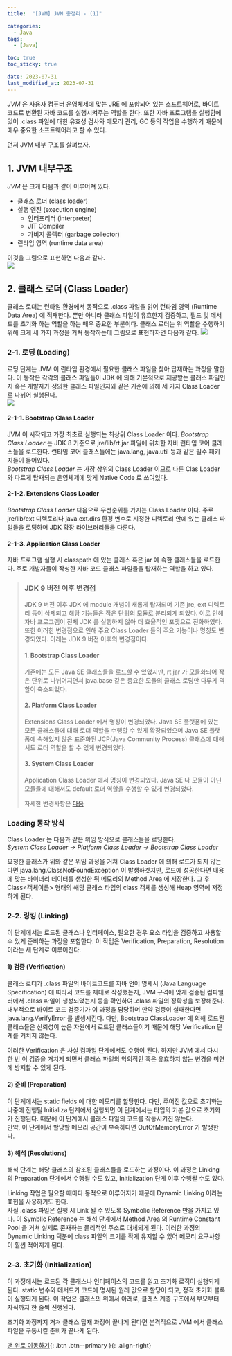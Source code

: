 ```yaml
---
title:  "[JVM] JVM 총정리 - (1)" 

categories:
  - Java
tags:
  - [Java]

toc: true
toc_sticky: true

date: 2023-07-31
last_modified_at: 2023-07-31
---
```


*JVM* 은 사용자 컴퓨터 운영체제에 맞는 JRE 에 포함되어 있는 소프트웨어로, 바이트 코드로 변환된 자바 코드를 실행시켜주는 역할을 한다. 또한 자바 프로그램을 실행함에 있어 .class 파일에 대한 유효성 검사와 메모리 관리, GC 등의 작업을 수행하기 때문에 매우 중요한 소프트웨어라고 할 수 있다. 

먼저 JVM 내부 구조를 살펴보자.

## 1. JVM 내부구조
  

*JVM* 은 크게 다음과 같이 이루어져 있다.

- 클래스 로더 (class loader)
- 실행 엔진 (execution engine)
  - 인터프리터 (interpreter)
  - JIT Compiler
  - 가비지 콜렉터 (garbage collector)
- 런타임 영역 (runtime data area)

이것을 그림으로 표현하면 다음과 같다.  
<img src="../../../assets/img/java/jvm01.png">


## 2. 클래스 로더 (Class Loader)

 클래스 로더는 런타임 환경에서 동적으로 .class 파일을 읽어 런타임 영역 (Runtime Data Area) 에 적재한다. 뿐만 아니라 클래스 파일이 유효한지 검증하고, 필드 및 메서드를 초기화 하는 역할을 하는 매우 중요한 부분이다.
클래스 로더는 위 역할을 수행하기 위해 크게 세 가지 과정을 거쳐 동작하는데 그림으로 표현하자면 다음과 같다.
 <img src="../../../assets/img/java/jvm02.png">

### 2-1. 로딩 (Loading)
 로딩 단계는 JVM 이 런타임 환경에서 필요한 클래스 파일을 찾아 탑재하는 과정을 말한다. 이 동작은 각각의 클래스 파일들이 JDK 에 의해 기본적으로 제공받는 클래스 파일인지 혹은 개발자가 정의한 클래스 파일인지와 같은 기준에 의해
세 가지 Class Loader 로 나뉘어 실행된다.  
 <img src="../../../assets/img/java/jvm03.png">

#### 2-1-1. Bootstrap Class Loader
 JVM 이 시작되고 가장 최초로 실행되는 최상위 Class Loader 이다. *Bootstrap Class Loader* 는 JDK 8 기준으로 jre/lib/rt.jar 파일에 위치한 자바 런타임 코어 클래스들을 로드한다. 런타임 코어 클래스들에는 java.lang, java.util 등과 같은
필수 패키지들이 들어있다.  
 *Bootstrap Class Loader* 는 가장 상위의 Class Loader 이므로 다른 Clas Loader 와 다르게 탑재되는 운영체제에 맞게 Native Code 로 쓰여있다.

#### 2-1-2. Extensions Class Loader
 *Bootstrap Class Loader* 다음으로 우선순위를 가지는 Class Loader 이다. 주로 jre/lib/ext 디렉토리나 java.ext.dirs 환경 변수로 지정한 디렉토리 안에 있는 클래스 파일들을 로딩하며 JDK 확장 라이브러리들을 다룬다.

#### 2-1-3. Application Class Loader
 자바 프로그램 실행 시 classpath 에 있는 클래스 혹은 jar 에 속한 클래스들을 로드한다. 주로 개발자들이 작성한 자바 코드 클래스 파일들을 탑재하는 역할을 하고 있다.


> ### JDK 9 버전 이후 변경점
> JDK 9 버전 이후 JDK 에 module 개념이 새롭게 탑재되며 기존 jre, ext 디렉토리 등이 삭제되고 해당 기능들은 작은 단위의 모듈로 분리되게 되었다. 이로 인해 자바 프로그램이 전체 JDK 를 실행하지 않아 더 효율적인 포맷으로 진화하였다.
>  또한 이러한 변경점으로 인해 주요 Class Loader 들의 주요 기능이나 명칭도 변경되었다. 아래는 JDK 9 버전 이후의 변경점이다.
> 
> #### 1. Bootstrap Class Loader
> 기존에는 모든 Java SE 클래스들을 로드할 수 있었지만, rt.jar 가 모듈화되어 작은 단위로 나뉘어지면서 java.base 같은 중요한 모듈의 클래스 로딩만 다루게 역할이 축소되었다.
>
> #### 2. Platform Class Loader
> Extensions Class Loader 에서 명칭이 변경되었다. Java SE 플랫폼에 있는 모든 클래스들에 대해 로더 역할을 수행할 수 있게 확장되었으며 Java SE 플랫폼에 속해있지 않은 표준화된 JCP(Java Community Process) 클래스에 대해서도 로더 역할을 할 수 있게 변경되었다.
> 
> #### 3. System Class Loader
> Application Class Loader 에서 명칭이 변경되었다. Java SE 나 모듈이 아닌 모듈들에 대해서도 default 로더 역할을 수행할 수 있게 변경되었다.
> 
> 자세한 변경사항은 [다음](https://homoefficio.github.io/2018/10/14/Java-URLClassLoader%EB%A1%9C-%EC%95%8C%EC%95%84%EB%B3%B4%EB%8A%94-%ED%81%B4%EB%9E%98%EC%8A%A4%EB%A1%9C%EB%94%A9/)

### Loading 동작 방식
 Class Loader 는 다음과 같은 위임 방식으로 클래스들을 로딩한다.  
*System Class Loader -> Platform Class Loader -> Bootstrap Class Loader*  

 요청한 클래스가 위와 같은 위임 과정을 거쳐 Class Loader 에 의해 로드가 되지 않는다면 java.lang.ClassNotFoundException 이 발생하겟지만, 로드에 성공한다면 내용에 맞는 바이너리 데이터를 생성한 뒤 메모리의 Method Area 에 저장한다. 그 후 Class<객체이름> 형태의 해당 클래스
타입의 class 객체를 생성해 Heap 영역에 저정하게 된다.


### 2-2. 링킹 (Linking)
 이 단계에서는 로드된 클래스나 인터페이스, 필요한 경우 요소 타입을 검증하고 사용할 수 있게 준비하는 과정을 포함한다. 이 작업은 Verification, Preparation, Resolution 이라는 세 단계로 이루어진다.

#### 1) 검증 (Verification)
 클래스 로더가 .class 파일의 바이트코드를 자바 언어 명세서 (Java Language Specification) 에 따라서 코드를 제대로 작성했는지, JVM 규격에 맞게 검증된 컴파일러에서 .class 파일이 생성되었는지 등을 확인하여 .class 파일의 정확성을 보장해준다.  
 내부적으로 바이트 코드 검증기가 이 과정을 담당하며 만약 검증이 실패한다면 java.lang.VerifyError 를 발생시킨다. 다만, Bootstrap ClassLoader 에 의해 로드된 클래스들은 신뢰성이 높은 자원에서 로드된 클래스들이기 때문에 해당 Verification 단계를 거치지 않는다.

이러한 Verification 은 사실 컴파일 단계에서도 수행이 된다. 하지만 JVM 에서 다시 한 번 이 검증을 거치게 되면서 클래스 파일의 악의적인 혹은 유효하지 않는 변경을 미연에 방지할 수 있게 된다.


#### 2) 준비 (Preparation)
 이 단계에서는 static fields 에 대한 메모리를 할당한다. 다만, 주어진 값으로 초기화는 나중에 진행될 Initializa 단계에서 실행되면 이 단계에서는 타입의 기본 값으로 초기화가 진행된다. 때문에 이 단계에서 클래스 파일의 코드를 작동시키진 않는다.  
만약, 이 단계에서 할당할 메모리 공간이 부족하다면 OutOfMemoryError 가 발생한다.

#### 3) 해석 (Resolutions)
 해석 단계는 해당 클래스의 참조된 클래스들을 로드하는 과정이다. 이 과정은 Linking 의 Preparation 단계에서 수행될 수도 있고, Initialization 단계 이후 수행될 수도 있다.


Linking 작업은 필요할 때마다 동적으로 이루어지기 때문에 Dynamic Linking 이라는 표현을 사용하기도 한다.  
사실 .class 파일은 실행 시 Link 될 수 있도록 Symbolic Reference 만을 가지고 있다. 이 Symblic Reference 는 해석 단계에서 Method Area 의 Runtime Constant Pool 을 거쳐 실제로 존재하는 물리적인 주소로 대체되게 된다. 이러한 과정의 Dynamic Linking 덕분에 class 파일의
크기를 작게 유지할 수 있어 메모리 요구사항이 훨씬 적어지게 된다.


### 2-3. 초기화 (Initialization)

 이 과정에서는 로드된 각 클래스나 인터페이스의 코드를 읽고 초기화 로직이 실행되게 된다. static 변수와 메서드가 코드에 명시된 원래 값으로 할당이 되고, 정적 초기화 블록이 실행되게 된다. 이 작업은 클래스의 위에서 아래로, 클래스 계층 구조에서 부모부터 자식까지 한 줄씩 진행된다.

초기화 과정까지 거쳐 클래스 탑재 과정이 끝나게 된다면 본격적으로 JVM 에서 클래스 파일을 구동시킬 준비가 끝나게 된다.






[맨 위로 이동하기](#){: .btn .btn--primary }{: .align-right}
